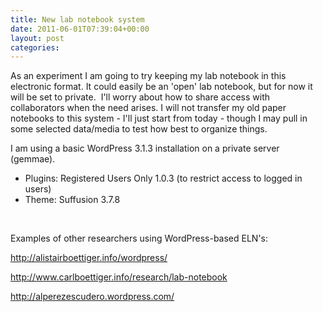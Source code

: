 ```yaml
---
title: New lab notebook system
date: 2011-06-01T07:39:04+00:00
layout: post
categories:
---
```

As an experiment I am going to try keeping my lab notebook in this electronic format. It could easily be an 'open' lab notebook, but for now it will be set to private.  I'll worry about how to share access with collaborators when the need arises. I will not transfer my old paper notebooks to this system - I'll just start from today - though I may pull in some selected data/media to test how best to organize things.

I am using a basic WordPress 3.1.3 installation on a private server (gemmae).

  * Plugins: Registered Users Only 1.0.3 (to restrict access to logged in users)
  * Theme: Suffusion 3.7.8

&nbsp;

Examples of other researchers using WordPress-based ELN's:

<http://alistairboettiger.info/wordpress/>

<http://www.carlboettiger.info/research/lab-notebook>

<http://alperezescudero.wordpress.com/>
